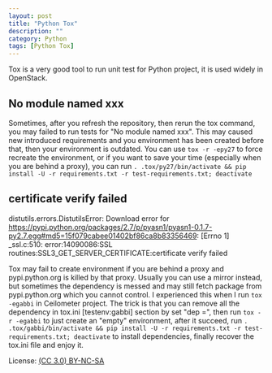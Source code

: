 ```yaml
---
layout: post
title: "Python Tox"
description: ""
category: Python
tags: [Python Tox]
---
```

Tox is a very good tool to run unit test for Python project, it is used widely in OpenStack.

## No module named xxx

Sometimes, after you refresh the repository, then rerun the tox command, you may failed to run tests for "No module named xxx". This may caused new introduced requirements and you environment has been created before that, then your environment is outdated. You can use `tox -r -epy27` to force recreate the environment, or if you want to save your time (especially when you are behind a proxy), you can run `. .tox/py27/bin/activate && pip install -U -r requirements.txt -r test-requirements.txt; deactivate`

## certificate verify failed

distutils.errors.DistutilsError: Download error for https://pypi.python.org/packages/2.7/p/pyasn1/pyasn1-0.1.7-py2.7.egg#md5=15f079cabee01402bf86ca8b83356469: [Errno 1] _ssl.c:510: error:14090086:SSL routines:SSL3_GET_SERVER_CERTIFICATE:certificate verify failed

Tox may fail to create environment if you are behind a proxy and pypi.python.org is killed by that proxy. Usually you can use a mirror instead, but sometimes the dependency is messed and may still fetch package from pypi.python.org which you cannot control. I experienced this when I run `tox -egabbi` in Ceilometer project. The trick is that you can remove all the dependency in tox.ini [testenv:gabbi] section by set "dep =", then run `tox -r -egabbi` to just create an "empty" environment, after it succeed, run `. .tox/gabbi/bin/activate && pip install -U -r requirements.txt -r test-requirements.txt; deactivate` to install dependencies, finally recover the tox.ini file and enjoy it.

License: [(CC 3.0) BY-NC-SA](http://creativecommons.org/licenses/by-nc-sa/3.0/)
